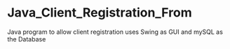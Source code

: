 # Java_Client_Registration_From
Java program to allow client registration uses Swing as GUI and mySQL as the Database

